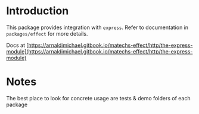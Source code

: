 # Introduction

This package provides integration with `express`. Refer to documentation in `packages/effect` for more details.

Docs at [https://arnaldimichael.gitbook.io/matechs-effect/http/the-express-module](https://arnaldimichael.gitbook.io/matechs-effect/http/the-express-module)

# Notes
The best place to look for concrete usage are tests & demo folders of each package